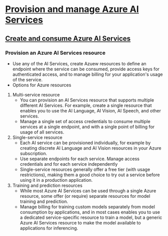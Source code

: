 # [Provision and manage Azure AI Services](https://learn.microsoft.com/en-us/training/paths/provision-manage-azure-cognitive-services/)

## [Create and consume Azure AI Services](https://learn.microsoft.com/en-us/training/modules/create-manage-cognitive-services/)

### Provision an Azure AI Services resource
 * Use any of the AI Services, create Azuew resources to define an endpoint where the service can be consumed, provide access keys for authenticated access, and to manage billing for your application's usage of the service.
 * Options for Azure resources
1. Multi-service resource
   * You can provision an AI Services resource that supports multiple different AI Services. For example, create a single resource that enables you to use the AI Language, AI Vision, AI Speech, and other services.
   * Manage a single set of access credentials to consume multiple services at a single endpoint, and with a single point of billing for usage of all services.
1. Single-service resource
   * Each AI service can be provisioned individually, for example by creating discrete AI Language and AI Vision resources in your Azure subscription.
   * Use separate endpoints for each service. Manage access credentials and  for each service independently
   * Single-service resources generally offer a free tier (with usage restrictions), making them a good choice to try out a service before using it in a production application.
1. Training and prediction resources
   * While most Azure AI Services can be used through a single Azure resource, some offer (or require) separate resources for model training and prediction. 
   * Manage billing for training custom models separately from model consumption by applications, and in most cases enables you to use a dedicated service-specific resource to train a model, but a generic Azure AI Services resource to make the model available to applications for inferencing.

